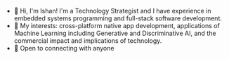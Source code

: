 - 👋 Hi, I'm Ishan! I'm a Technology Strategist and I have experience in embedded systems programming and full-stack software development. 
- 👀 My interests: cross-platform native app development, applications of Machine Learning including Generative and Discriminative AI, and the commercial impact and implications of technology.
- 🤝 Open to connecting with anyone 
